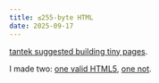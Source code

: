 ```yaml
---
title: ≤255-byte HTML
date: 2025-09-17
---
```

[tantek suggested building tiny pages](https://tantek.com/2025/257/t1/happy-8bitday-255-bytes-max).

I made two: [one valid HTML5](https://pcarrier.com/smol), [one not](https://pcarrier.com/packed).
